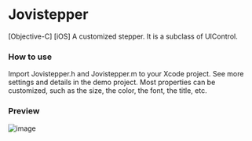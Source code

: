 # Jovistepper
[Objective-C] [iOS] A customized stepper. It is a subclass of UIControl.

### How to use
Import Jovistepper.h and Jovistepper.m to your Xcode project. See more settings and details in the demo project. Most properties can be customized, such as the size, the color, the font, the title, etc.

### Preview
![image](https://github.com/ijovi23/JovisTopTabBar/blob/master/JovistepperDemo.gif)